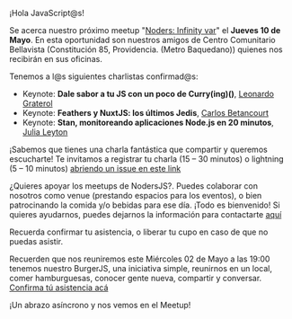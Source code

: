 ¡Hola JavaScript@s!

Se acerca nuestro próximo meetup "[Noders: Infinity var](https://www.meetup.com/es-ES/NodersJS/events/jbwlfpyxgbhb/)"  el **Jueves 10 de Mayo**. En esta oportunidad son nuestros amigos de Centro Comunitario Bellavista (Constitución 85, Providencia. (Metro Baquedano)) quienes nos recibirán en sus oficinas.

Tenemos a l@s siguientes charlistas confirmad@s:

- Keynote: **Dale sabor a tu JS con un poco de Curry(ing)()**, [Leonardo Graterol](https://github.com/pankas87)
- Keynote: **Feathers y NuxtJS: los últimos Jedis**, [Carlos Betancourt](https://github.com/betacar)
- Keynote: **Stan, monitoreando aplicaciones Node.js en 20 minutos**, [Julia Leyton](https://github.com/julia-leyton)

¡Sabemos que tienes una charla fantástica que compartir y queremos escucharte! Te invitamos a registrar tu charla (15 – 30 minutos) o lightning (5 – 10 minutos) [abriendo un issue en este link](https://github.com/Noders/Meetups/issues/new)

¿Quieres apoyar los meetups de NodersJS?. Puedes colaborar con nosotros como venue (prestando espacios para los eventos), o bien patrocinando la comida y/o bebidas para ese día. ¡Todo es bienvenido! Si quieres ayudarnos, puedes dejarnos la información para contactarte [aquí](https://github.com/Noders/Meetups/issues/new) 

Recuerda confirmar tu asistencia, o liberar tu cupo en caso de que no puedas asistir.

Recuerden que nos reuniremos este Miércoles 02 de Mayo a las 19:00 tenemos nuestro BurgerJS, una iniciativa simple, reunirnos en un local, comer hamburguesas, conocer gente nueva, compartir y conversar. [Confirma tú asistencia acá](https://www.meetup.com/es-ES/NodersJS/events/249634992/)

¡Un abrazo asíncrono y nos vemos en el Meetup!
